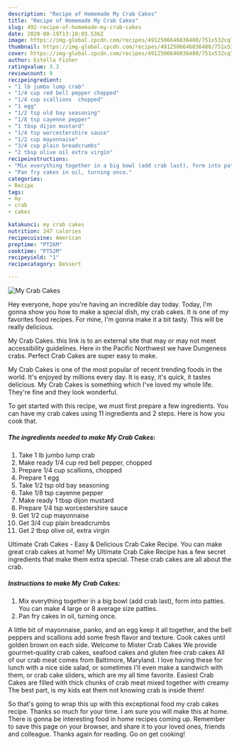 ```yaml
---
description: "Recipe of Homemade My Crab Cakes"
title: "Recipe of Homemade My Crab Cakes"
slug: 492-recipe-of-homemade-my-crab-cakes
date: 2020-08-19T13:10:03.536Z
image: https://img-global.cpcdn.com/recipes/4912506646036480/751x532cq70/my-crab-cakes-recipe-main-photo.jpg
thumbnail: https://img-global.cpcdn.com/recipes/4912506646036480/751x532cq70/my-crab-cakes-recipe-main-photo.jpg
cover: https://img-global.cpcdn.com/recipes/4912506646036480/751x532cq70/my-crab-cakes-recipe-main-photo.jpg
author: Estella Fisher
ratingvalue: 3.3
reviewcount: 9
recipeingredient:
- "1 lb jumbo lump crab"
- "1/4 cup red bell pepper chopped"
- "1/4 cup scallions  chopped"
- "1 egg"
- "1/2 tsp old bay seasoning"
- "1/8 tsp cayenne pepper"
- "1 tbsp dijon mustard"
- "1/4 tsp worcestershire sauce"
- "1/2 cup mayonnaise"
- "3/4 cup plain breadcrumbs"
- "2 tbsp olive oil extra virgin"
recipeinstructions:
- "Mix everything together in a big bowl (add crab last), form into patties. You can make 4 large or 8 average size patties."
- "Pan fry cakes in oil, turning once."
categories:
- Recipe
tags:
- my
- crab
- cakes

katakunci: my crab cakes 
nutrition: 247 calories
recipecuisine: American
preptime: "PT26M"
cooktime: "PT52M"
recipeyield: "1"
recipecategory: Dessert

---
```



![My Crab Cakes](https://img-global.cpcdn.com/recipes/4912506646036480/751x532cq70/my-crab-cakes-recipe-main-photo.jpg)

Hey everyone, hope you're having an incredible day today. Today, I'm gonna show you how to make a special dish, my crab cakes. It is one of my favorites food recipes. For mine, I'm gonna make it a bit tasty. This will be really delicious.

My Crab Cakes. this link is to an external site that may or may not meet accessibility guidelines. Here in the Pacific Northwest we have Dungeness crabs. Perfect Crab Cakes are super easy to make.

My Crab Cakes is one of the most popular of recent trending foods in the world. It's enjoyed by millions every day. It is easy, it's quick, it tastes delicious. My Crab Cakes is something which I've loved my whole life. They're fine and they look wonderful.


To get started with this recipe, we must first prepare a few ingredients. You can have my crab cakes using 11 ingredients and 2 steps. Here is how you cook that.

<!--inarticleads1-->

##### The ingredients needed to make My Crab Cakes:

1. Take 1 lb jumbo lump crab
1. Make ready 1/4 cup red bell pepper, chopped
1. Prepare 1/4 cup scallions,  chopped
1. Prepare 1 egg
1. Take 1/2 tsp old bay seasoning
1. Take 1/8 tsp cayenne pepper
1. Make ready 1 tbsp dijon mustard
1. Prepare 1/4 tsp worcestershire sauce
1. Get 1/2 cup mayonnaise
1. Get 3/4 cup plain breadcrumbs
1. Get 2 tbsp olive oil, extra virgin


Ultimate Crab Cakes - Easy &amp; Delicious Crab Cake Recipe. You can make great crab cakes at home! My Ultimate Crab Cake Recipe has a few secret ingredients that make them extra special. These crab cakes are all about the crab. 

<!--inarticleads2-->

##### Instructions to make My Crab Cakes:

1. Mix everything together in a big bowl (add crab last), form into patties. You can make 4 large or 8 average size patties.
1. Pan fry cakes in oil, turning once.


A little bit of mayonnaise, panko, and an egg keep it all together, and the bell peppers and scallions add some fresh flavor and texture. Cook cakes until golden brown on each side. Welcome to Mister Crab Cakes We provide gourmet-quality crab cakes, seafood cakes and gluten free crab cakes All of our crab meat comes from Baltimore, Maryland. I love having these for lunch with a nice side salad, or sometimes I&#39;ll even make a sandwich with them, or crab cake sliders, which are my all time favorite. Easiest Crab Cakes are filled with thick chunks of crab meat mixed together with creamy The best part, is my kids eat them not knowing crab is inside them! 

So that's going to wrap this up with this exceptional food my crab cakes recipe. Thanks so much for your time. I am sure you will make this at home. There is gonna be interesting food in home recipes coming up. Remember to save this page on your browser, and share it to your loved ones, friends and colleague. Thanks again for reading. Go on get cooking!
